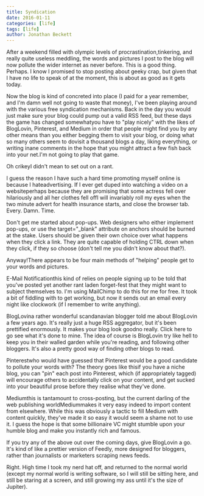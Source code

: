 ```yaml
---
title: Syndication
date: 2016-01-11
categories: [life]
tags: [life]
author: Jonathan Beckett
---
```


After a weekend filled with olympic levels of procrastination,tinkering, and really quite useless meddling, the words and pictures I post to the blog will now pollute the wider internet as never before. This is a good thing. Perhaps. I know I promised to stop posting about geeky crap, but given that I have no life to speak of at the moment, this is about as good as it gets today.

Now the blog is kind of concreted into place (I paid for a year remember, and I'm damn well not going to waste that money), I've been playing around with the various free syndication mechanisms. Back in the day you would just make sure your blog could pump out a valid RSS feed, but these days the game has changed somewhatyou have to "play nicely" with the likes of BlogLovin, Pinterest, and Medium in order that people might find you by any other means than you either begging them to visit your blog, or doing what so many others seem to dovisit a thousand blogs a day, liking everything, or writing inane comments in the hope that you might attract a few fish back into your net.I'm not going to play that game.

Oh crikeyI didn't mean to set out on a rant.

I guess the reason I have such a hard time promoting myself online is because I hateadvertising. If I ever get duped into watching a video on a websiteperhaps because they are promising that some actress fell over hilariously and all her clothes fell offI will invariably roll my eyes when the two minute advert for health insurance starts, and close the browser tab. Every. Damn. Time.

Don't get me started about pop-ups. Web designers who either implement pop-ups, or use the target="_blank" attribute on anchors should be burned at the stake. Users should be given their own choice over what happens when they click a link. They are quite capable of holding CTRL down when they click, if they so choose (don't tell me you didn't know about that?).

Anyway!There appears to be four main methods of "helping" people get to your words and pictures.

E-Mail Notificationthis kind of relies on people signing up to be told that you've posted yet another rant laden forget-fest that they might want to subject themselves to. I'm using MailChimp to do this for me for free. It took a bit of fiddling with to get working, but now it sends out an email every night like clockwork (if I remember to write anything).

BlogLovina rather wonderful scandanavian blogger told me about BlogLovin a few years ago. It's really just a huge RSS aggregator, but it's been prettified enormously. It makes your blog look goodno really. Click here to go see what it's done to mine. The idea of course is BlogLovin try like hell to keep you in their walled garden while you're reading, and following other bloggers. It's also a pretty good way of finding other blogs to read.

Pinterestwho would have guessed that Pinterest would be a good candidate to pollute your words with? The theory goes like thisif you have a niche blog, you can "pin" each post into Pinterest, which (if appropriately tagged) will encourage others to accidentally click on your content, and get sucked into your beautiful prose before they realise what they've done.

Mediumthis is tantamount to cross-posting, but the current darling of the web publishing worldMediummakes it very easy indeed to import content from elsewhere. While this was obviously a tactic to fill Medium with content quickly, they've made it so easy it would seem a shame not to use it. I guess the hope is that some billionaire VC might stumble upon your humble blog and make you instantly rich and famous.

If you try any of the above out over the coming days, give BlogLovin a go. It's kind of like a prettier version of Feedly, more designed for bloggers, rather than journalists or marketers scraping news feeds.

Right. High time I took my nerd hat off, and returned to the normal world (except my normal world is writing software, so I will still be sitting here, and still be staring at a screen, and still growing my ass until it's the size of Jupiter).